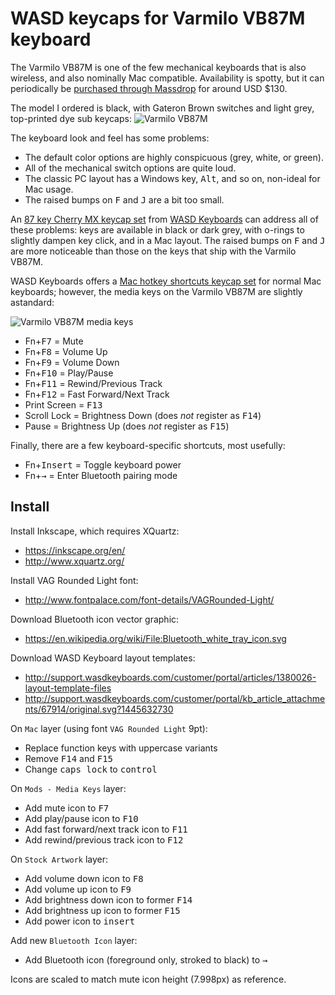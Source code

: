 WASD keycaps for Varmilo VB87M keyboard
=======================================

The Varmilo VB87M is one of the few mechanical keyboards that is also 
wireless, and also nominally Mac compatible. Availability is spotty, but 
it can periodically be
[purchased through Massdrop](https://www.massdrop.com/buy/varmilo-vb87m-bluetooth)
for around USD $130.

The model I ordered is black, with Gateron Brown switches and light 
grey, top-printed dye sub keycaps:
![Varmilo VB87M](raw/master/images/varmilo_vb87m.jpg)

The keyboard look and feel has some problems:

* The default color options are highly conspicuous (grey, white, or green).
* All of the mechanical switch options are quite loud.
* The classic PC layout has a Windows key, <kbd>Alt</kbd>, and so on, non-ideal for Mac usage.
* The raised bumps on <kbd>F</kbd> and <kbd>J</kbd> are a bit too small.

An [87 key Cherry MX keycap set](http://www.wasdkeyboards.com/index.php/products/keycap-set/87-key-cherry-mx-keycap-set.html)
from [WASD Keyboards](http://www.wasdkeyboards.com/)
can address all of these problems: keys are available in black or dark 
grey, with o-rings to slightly dampen key click, and in a Mac layout. 
The raised bumps on <kbd>F</kbd> and <kbd>J</kbd> are more noticeable
than those on the keys that ship with the Varmilo VB87M.

WASD Keyboards offers a
[Mac hotkey shortcuts keycap set](http://www.wasdkeyboards.com/index.php/products/keycap-mod-packs/mac-hotkey-shortcuts-cherry-mx-keycap-set.html)
for normal Mac keyboards; however, the media keys on the Varmilo VB87M 
are slightly astandard:

![Varmilo VB87M media keys](raw/master/images/varmilo_media_keys.jpg)

* <kdb>Fn</kbd>+<kbd>F7</kbd> = Mute
* <kdb>Fn</kbd>+<kbd>F8</kbd> = Volume Up
* <kdb>Fn</kbd>+<kbd>F9</kbd> = Volume Down
* <kdb>Fn</kbd>+<kbd>F10</kbd> = Play/Pause
* <kdb>Fn</kbd>+<kbd>F11</kbd> = Rewind/Previous Track
* <kdb>Fn</kbd>+<kbd>F12</kbd> = Fast Forward/Next Track
* <kdb>Print Screen</kbd> = <kbd>F13</kbd>
* <kdb>Scroll Lock</kbd> = Brightness Down (does _not_ register as <kbd>F14</kbd>)
* <kdb>Pause</kbd> = Brightness Up (does _not_ register as <kbd>F15</kbd>)

Finally, there are a few keyboard-specific shortcuts, most usefully:

* <kdb>Fn</kbd>+<kbd>Insert</kbd> = Toggle keyboard power
* <kdb>Fn</kbd>+<kbd>→</kbd> = Enter Bluetooth pairing mode

Install
-------

Install Inkscape, which requires XQuartz:

* https://inkscape.org/en/
* http://www.xquartz.org/

Install VAG Rounded Light font:

* http://www.fontpalace.com/font-details/VAGRounded-Light/

Download Bluetooth icon vector graphic:

* https://en.wikipedia.org/wiki/File:Bluetooth_white_tray_icon.svg

Download WASD Keyboard layout templates:

* http://support.wasdkeyboards.com/customer/portal/articles/1380026-layout-template-files
* http://support.wasdkeyboards.com/customer/portal/kb_article_attachments/67914/original.svg?1445632730

On `Mac` layer (using font `VAG Rounded Light` 9pt):

* Replace function keys with uppercase variants
* Remove <kbd>F14</kbd> and <kbd>F15</kbd>
* Change <kbd>caps lock</kbd> to <kbd>control</kbd>

On `Mods - Media Keys` layer:

* Add mute icon to <kbd>F7</kbd>
* Add play/pause icon to <kbd>F10</kbd>
* Add fast forward/next track icon to <kbd>F11</kbd>
* Add rewind/previous track icon to <kbd>F12</kbd>

On `Stock Artwork` layer:
- Add volume down icon to <kbd>F8</kbd>
- Add volume up icon to <kbd>F9</kbd>
- Add brightness down icon to former <kbd>F14</kbd>
- Add brightness up icon to former <kbd>F15</kbd>
- Add power icon to <kbd>insert</kbd>

Add new `Bluetooth Icon` layer:
- Add Bluetooth icon (foreground only, stroked to black) to <kbd>→</kbd>

Icons are scaled to match mute icon height (7.998px) as reference.
